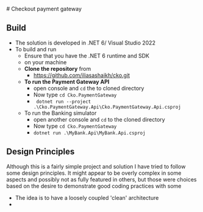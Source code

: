 ﻿﻿# Checkout payment gateway

## Build 

- The solution is developed in .NET 6/ Visual Studio 2022
- To build and run
  - Ensure that you have the .NET 6 runtime and SDK
  -  on your machine
  - **Clone the repository** from 
    - https://github.com/iliasashaikh/cko.git 
  - **To run the Payment Gateway API** 
    - open console and `cd` the to cloned directory
    - Now type `cd Cko.PaymentGateway`
    - ` dotnet run --project .\Cko.PaymentGateway.Api\Cko.PaymentGateway.Api.csproj`
  - To run the Banking simulator
    - open another console and `cd` to the cloned directory
    - Now type `cd Cko.PaymentGateway`
    - `dotnet run .\MyBank.Api\MyBank.Api.csproj`





## Design Principles

Although this is a fairly simple project and solution I have tried to follow some design principles. It might appear to be overly complex in some aspects and possibly not as fully featured in others, but those were choices based on the desire to demonstrate good coding practices with some 

- The idea is to have a loosely coupled 'clean' architecture
- 

